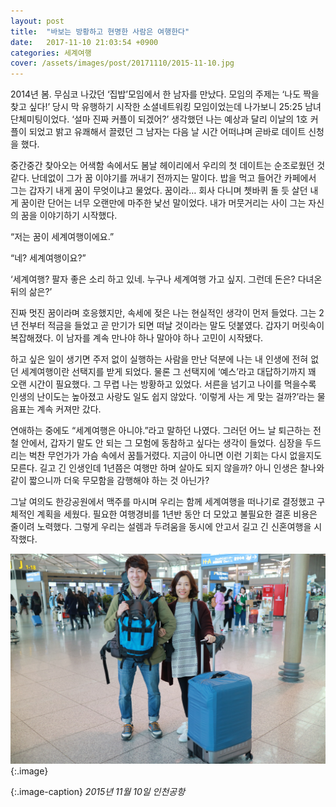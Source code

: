 ```yaml
---
layout: post
title:  "바보는 방황하고 현명한 사람은 여행한다"
date:   2017-11-10 21:03:54 +0900
categories: 세계여행
cover: /assets/images/post/20171110/2015-11-10.jpg 
---
```


2014년 봄. 무심코 나갔던 ‘집밥’모임에서 한 남자를 만났다. 모임의 주제는 ‘나도 짝을 찾고 싶다!’ 당시 막 유행하기 시작한 소셜네트워킹 모임이었는데 나가보니 25:25 남녀 단체미팅이었다. ‘설마 진짜 커플이 되겠어?’ 생각했던 나는 예상과 달리 이날의 1호 커플이 되었고 밝고 유쾌해서 끌렸던 그 남자는 다음 날 시간 어떠냐며 곧바로 데이트 신청을 했다.

중간중간 찾아오는 어색함 속에서도 봄날 헤이리에서 우리의 첫 데이트는 순조로웠던 것 같다. 난데없이 그가 꿈 이야기를 꺼내기 전까지는 말이다. 밥을 먹고 들어간 카페에서 그는 갑자기 내게 꿈이 무엇이냐고 물었다. 꿈이라… 회사 다니며 쳇바퀴 돌 듯 살던 내게 꿈이란 단어는 너무 오랜만에 마주한 낯선 말이었다. 내가 머뭇거리는 사이 그는 자신의 꿈을 이야기하기 시작했다. 

“저는 꿈이 세계여행이에요.”

“네? 세계여행이요?”

‘세계여행? 팔자 좋은 소리 하고 있네. 누구나 세계여행 가고 싶지. 그런데 돈은? 다녀온 뒤의 삶은?’

진짜 멋진 꿈이라며 호응했지만, 속세에 젖은 나는 현실적인 생각이 먼저 들었다. 그는 2년 전부터 적금을 들었고 곧 만기가 되면 떠날 것이라는 말도 덧붙였다. 갑자기 머릿속이 복잡해졌다. 이 남자를 계속 만나야 하나 말아야 하나 고민이 시작됐다.

하고 싶은 일이 생기면 주저 없이 실행하는 사람을 만난 덕분에 나는 내 인생에 전혀 없던 세계여행이란 선택지를 받게 되었다. 물론 그 선택지에 ‘예스’라고 대답하기까지 꽤 오랜 시간이 필요했다. 그 무렵 나는 방황하고 있었다. 서른을 넘기고 나이를 먹을수록 인생의 난이도는 높아졌고 사랑도 일도 쉽지 않았다. ‘이렇게 사는 게 맞는 걸까?’라는 물음표는 계속 커져만 갔다. 

연애하는 중에도 “세계여행은 아니야.”라고 말하던 나였다. 그러던 어느 날 퇴근하는 전철 안에서, 갑자기 말도 안 되는 그 모험에 동참하고 싶다는 생각이 들었다. 심장을 두드리는 벅찬 무언가가 가슴 속에서 꿈틀거렸다. 지금이 아니면 이런 기회는 다시 없을지도 모른다. 길고 긴 인생인데 1년쯤은 여행만 하며 살아도 되지 않을까? 아니 인생은 찰나와 같이 짧으니까 더욱 무모함을 감행해야 하는 것 아닌가? 

그날 여의도 한강공원에서 맥주를 마시며 우리는 함께 세계여행을 떠나기로 결정했고 구체적인 계획을 세웠다. 필요한 여행경비를 1년반 동안 더 모았고 불필요한 결혼 비용은 줄이려 노력했다. 그렇게 우리는 설렘과 두려움을 동시에 안고서 길고 긴 신혼여행을 시작했다.

![](/assets/images/post/2015-11-10.jpg)
{:.image}

{:.image-caption}
*2015년 11월 10일 인천공항*